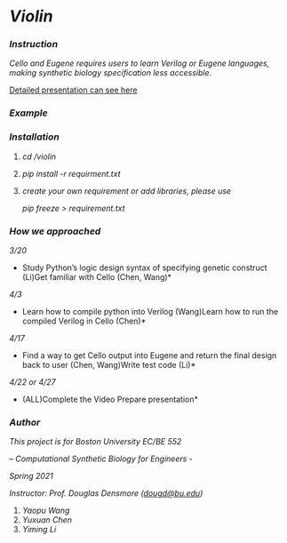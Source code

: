 # *Violin*

### *Instruction*

*Cello and Eugene requires users to learn Verilog or Eugene languages, making synthetic biology specification less accessible.* 

[Detailed presentation can see here](https://docs.google.com/presentation/d/14_qUHwvXxcquGgrCJRIU8BuG7QFWK47KHGbUoXAWtFU/edit?usp=sharing)

### *Example*



### *Installation*

1. *cd /violin*

2. *pip install -r requirment.txt*

3. *create your own requirement or add libraries, please use*

   *pip freeze > requirement.txt*

   

### *How we approached*

*3/20*

* Study Python’s logic design syntax of specifying genetic construct (Li)Get familiar with Cello (Chen, Wang)*

*4/3*

* Learn how to compile python into Verilog (Wang)Learn how to run the compiled Verilog in Cello (Chen)*

*4/17*

* Find a way to get Cello output into Eugene and return the final design back to user (Chen, Wang)Write test code (Li)*

*4/22 or 4/27*

* (ALL)Complete the Video Prepare presentation*

### *Author*

*This project is for Boston University EC/BE 552* 

*– Computational Synthetic Biology for Engineers -*

*Spring 2021*

*Instructor: Prof. Douglas Densmore (dougd@bu.edu)*

1. *Yaopu Wang*
2. *Yuxuan Chen*
3. *Yiming Li*
